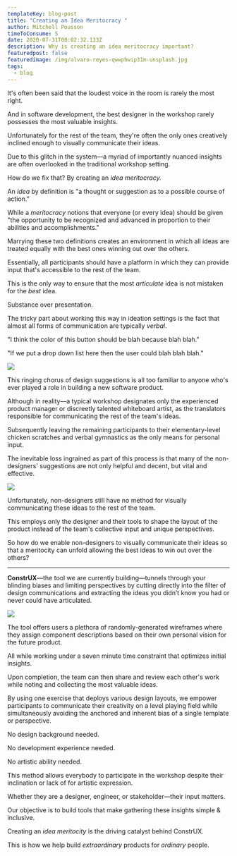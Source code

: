 ```yaml
---
templateKey: blog-post
title: "Creating an Idea Meritocracy "
author: Mitchell Pousson
timeToConsume: 5
date: 2020-07-31T00:02:32.133Z
description: Why is creating an idea meritocracy important?
featuredpost: false
featuredimage: /img/alvaro-reyes-qwwphwip31m-unsplash.jpg
tags:
  - blog
---
```

It's often been said that the loudest voice in the room is rarely the most right.

And in software development, the best designer in the workshop rarely possesses the most valuable insights.

Unfortunately for the rest of the team, they're often the only ones creatively inclined enough to visually communicate their ideas.

Due to this glitch in the system—a myriad of importantly nuanced insights are often overlooked in the traditional workshop setting.

How do we fix that? By creating an *idea* *meritocracy.*

An *idea* by definition is "a thought or suggestion as to a possible course of action."

While a *meritocracy* notions that everyone (or every idea) should be given "the opportunity to be recognized and advanced in proportion to their abilities and accomplishments."

Marrying these two definitions creates an environment in which all ideas are treated equally with the best ones winning out over the others.

Essentially, all participants should have a platform in which they can provide input that's accessible to the rest of the team.

This is the only way to ensure that the most *articulate* idea is not mistaken for the *best* idea.

Substance over presentation.

The tricky part about working this way in ideation settings is the fact that almost all forms of communication are typically *verbal*.

"I think the color of this button should be blah because blah blah."

"If we put a drop down list here then the user could blah blah blah."

![](/img/team-4496458_1280.png)

This ringing chorus of design suggestions is all too familiar to anyone who's ever played a role in building a new software product.

Although in reality—a typical workshop designates only the experienced product manager or discreetly talented whiteboard artist, as the translators responsible for communicating the rest of the team's ideas.

Subsequently leaving the remaining participants to their elementary-level chicken scratches and verbal gymnastics as the only means for personal input.

The inevitable loss ingrained as part of this process is that many of the non-designers' suggestions are not only helpful and decent, but vital and effective.

![](/img/brain-153040_1280.png)

Unfortunately, non-designers still have no method for visually communicating these ideas to the rest of the team.

This employs only the designer and their tools to shape the layout of the product instead of the team's collective input and unique perspectives.

So how do we enable non-designers to visually communicate their ideas so that a meritocity can unfold allowing the best ideas to win out over the others?

- - -

**ConstrUX**—the tool we are currently building—tunnels through your blinding biases and limiting perspectives by cutting directly into the filter of design communications and extracting the ideas you didn’t know you had or never could have articulated.

![](/img/real-construx-4.jpg)

The tool offers users a plethora of randomly-generated wireframes where they assign component descriptions based on their own personal vision for the future product.

All while working under a seven minute time constraint that optimizes initial insights.

Upon completion, the team can then share and review each other's work while noting and collecting the most valuable ideas.

By using one exercise that deploys various design layouts, we empower participants to communicate their creativity on a level playing field while simultaneously avoiding the anchored and inherent bias of a single template or perspective.

No design background needed.

No development experience needed.

No artistic ability needed.

This method allows everybody to participate in the workshop despite their inclination or lack of for artistic expression.

Whether they are a designer, engineer, or stakeholder—their input matters.

Our objective is to build tools that make gathering these insights simple & inclusive.

Creating an *idea meritocity* is the driving catalyst behind ConstrUX.

This is how we help build *extraordinary* products for *ordinary* people.